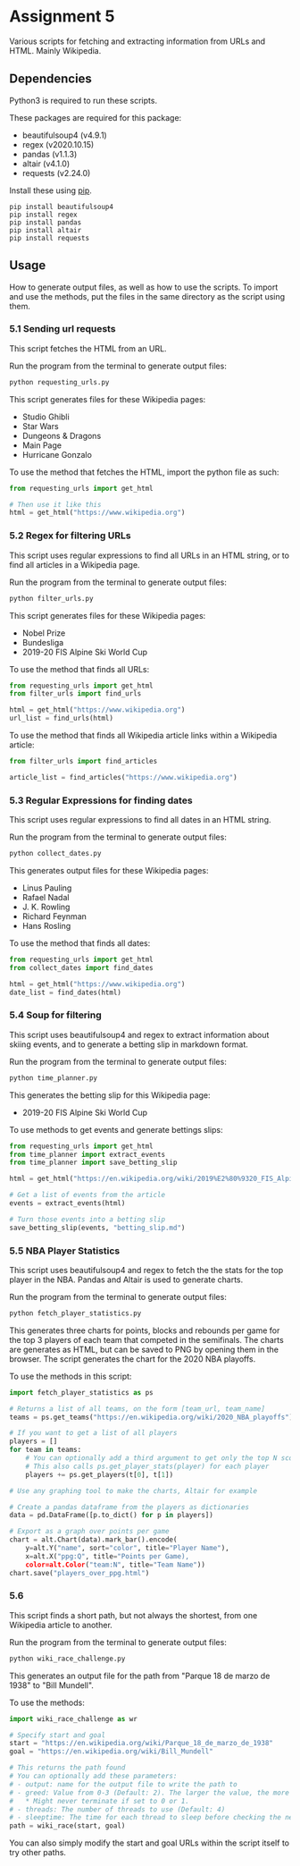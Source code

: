# Assignment 5

Various scripts for fetching and extracting information from URLs and HTML. Mainly Wikipedia.

## Dependencies

Python3 is required to run these scripts.

These packages are required for this package:
- beautifulsoup4 (v4.9.1)
- regex (v2020.10.15)
- pandas (v1.1.3)
- altair (v4.1.0)
- requests (v2.24.0)

Install these using [pip](https://pip.pypa.io/en/stable/).
```
pip install beautifulsoup4
pip install regex
pip install pandas
pip install altair
pip install requests
```

## Usage

How to generate output files, as well as how to use the scripts. To import and use the methods, put the files in the same directory as the script using them.

### 5.1 Sending url requests

This script fetches the HTML from an URL.

Run the program from the terminal to generate output files:
```bash
python requesting_urls.py
```

This script generates files for these Wikipedia pages:
- Studio Ghibli
- Star Wars
- Dungeons & Dragons
- Main Page
- Hurricane Gonzalo

To use the method that fetches the HTML, import the python file as such:
```python
from requesting_urls import get_html

# Then use it like this
html = get_html("https://www.wikipedia.org")
```

### 5.2 Regex for filtering URLs

This script uses regular expressions to find all URLs in an HTML string, or to find all articles in a Wikipedia page.

Run the program from the terminal to generate output files:
```bash
python filter_urls.py
```

This script generates files for these Wikipedia pages:
- Nobel Prize
- Bundesliga
- 2019-20 FIS Alpine Ski World Cup

To use the method that finds all URLs:
```python
from requesting_urls import get_html
from filter_urls import find_urls

html = get_html("https://www.wikipedia.org")
url_list = find_urls(html)
```

To use the method that finds all Wikipedia article links within a Wikipedia article:
```python
from filter_urls import find_articles

article_list = find_articles("https://www.wikipedia.org")
```

### 5.3 Regular Expressions for finding dates

This script uses regular expressions to find all dates in an HTML string.

Run the program from the terminal to generate output files:
```bash
python collect_dates.py
```

This generates output files for these Wikipedia pages:
- Linus Pauling
- Rafael Nadal
- J. K. Rowling
- Richard Feynman
- Hans Rosling

To use the method that finds all dates:
```python
from requesting_urls import get_html
from collect_dates import find_dates

html = get_html("https://www.wikipedia.org")
date_list = find_dates(html)
```

### 5.4 Soup for filtering

This script uses beautifulsoup4 and regex to extract information about skiing events, and to generate a betting slip in markdown format.

Run the program from the terminal to generate output files:
```bash
python time_planner.py
```

This generates the betting slip for this Wikipedia page:
- 2019-20 FIS Alpine Ski World Cup

To use methods to get events and generate bettings slips:
```python
from requesting_urls import get_html
from time_planner import extract_events
from time_planner import save_betting_slip

html = get_html("https://en.wikipedia.org/wiki/2019%E2%80%9320_FIS_Alpine_Ski_World_Cup")

# Get a list of events from the article
events = extract_events(html)

# Turn those events into a betting slip
save_betting_slip(events, "betting_slip.md")
```

### 5.5 NBA Player Statistics

This script uses beautifulsoup4 and regex to fetch the the stats for the top player in the NBA.
Pandas and Altair is used to generate charts.

Run the program from the terminal to generate output files:
```bash
python fetch_player_statistics.py
```

This generates three charts for points, blocks and rebounds per game for the top 3 players of each team that competed in the semifinals.
The charts are generates as HTML, but can be saved to PNG by opening them in the browser.
The script generates the chart for the 2020 NBA playoffs.

To use the methods in this script:
```python
import fetch_player_statistics as ps

# Returns a list of all teams, on the form [team_url, team_name]
teams = ps.get_teams("https://en.wikipedia.org/wiki/2020_NBA_playoffs")

# If you want to get a list of all players
players = []
for team in teams:
    # You can optionally add a third argument to get only the top N scoring players
    # This also calls ps.get_player_stats(player) for each player
    players += ps.get_players(t[0], t[1])

# Use any graphing tool to make the charts, Altair for example

# Create a pandas dataframe from the players as dictionaries
data = pd.DataFrame([p.to_dict() for p in players])

# Export as a graph over points per game
chart = alt.Chart(data).mark_bar().encode(
    y=alt.Y("name", sort="color", title="Player Name"),
    x=alt.X("ppg:Q", title="Points per Game),
    color=alt.Color("team:N", title="Team Name"))
chart.save("players_over_ppg.html")
```

### 5.6

This script finds a short path, but not always the shortest, from one Wikipedia article to another.

Run the program from the terminal to generate output files:
```bash
python wiki_race_challenge.py
```

This generates an output file for the path from "Parque 18 de marzo de 1938" to "Bill Mundell".

To use the methods:
```python
import wiki_race_challenge as wr

# Specify start and goal
start = "https://en.wikipedia.org/wiki/Parque_18_de_marzo_de_1938"
goal = "https://en.wikipedia.org/wiki/Bill_Mundell"

# This returns the path found
# You can optionally add these parameters:
# - output: name for the output file to write the path to
# - greed: Value from 0-3 (Default: 2). The larger the value, the more greedy the algorithm's approach is
#   * Might never terminate if set to 0 or 1.
# - threads: The number of threads to use (Default: 4)
# - sleeptime: The time for each thread to sleep before checking the next article (Default: 0.01)
path = wiki_race(start, goal)
```

You can also simply modify the start and goal URLs within the script itself to try other paths.